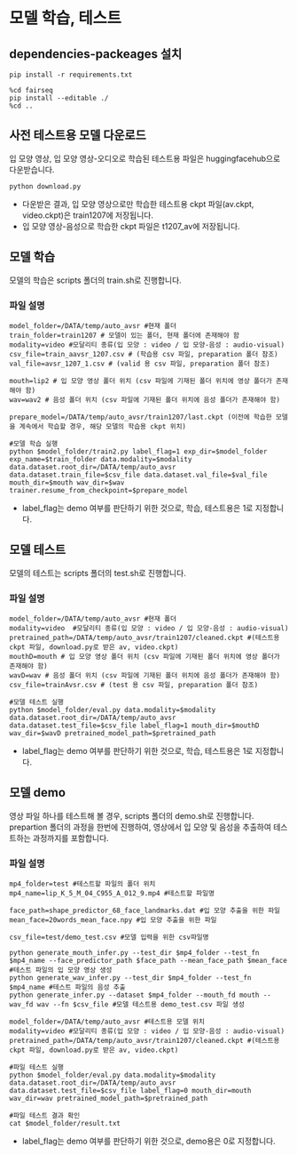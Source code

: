 # 모델 학습, 테스트

## dependencies-packeages 설치
~~~
pip install -r requirements.txt

%cd fairseq
pip install --editable ./
%cd ..
~~~


## 사전 테스트용 모델 다운로드
입 모양 영상, 입 모양 영상-오디오로 학습된 테스트용 파일은 huggingfacehub으로 다운받습니다. 

~~~
python download.py
~~~

* 다운받은 결과, 입 모양 영상으로만 학습한 테스트용 ckpt 파일(av.ckpt, video.ckpt)은 train1207에 저장됩니다. 
* 입 모양 영상-음성으로 학습한 ckpt 파일은 t1207_av에 저장됩니다.


## 모델 학습

모델의 학습은 scripts 폴더의 train.sh로 진행합니다. 

### 파일 설명
~~~
model_folder=/DATA/temp/auto_avsr #현재 폴더
train_folder=train1207 # 모델이 있는 폴더, 현재 폴더에 존재해야 함
modality=video #모달리티 종류(입 모양 : video / 입 모양-음성 : audio-visual) 
csv_file=train_aavsr_1207.csv # (학습용 csv 파일, preparation 폴더 참조)
val_file=avsr_1207_1.csv # (valid 용 csv 파일, preparation 폴더 참조) 

mouth=lip2 # 입 모양 영상 폴더 위치 (csv 파일에 기재된 폴더 위치에 영상 폴더가 존재해야 함)
wav=wav2 # 음성 폴더 위치 (csv 파일에 기재된 폴더 위치에 음성 폴더가 존재해야 함)

prepare_model=/DATA/temp/auto_avsr/train1207/last.ckpt (이전에 학습한 모델을 계속에서 학습할 경우, 해당 모델의 학습용 ckpt 위치)

#모델 학습 실행
python $model_folder/train2.py label_flag=1 exp_dir=$model_folder exp_name=$train_folder data.modality=$modality data.dataset.root_dir=/DATA/temp/auto_avsr data.dataset.train_file=$csv_file data.dataset.val_file=$val_file mouth_dir=$mouth wav_dir=$wav trainer.resume_from_checkpoint=$prepare_model
~~~

* label_flag는 demo 여부를 판단하기 위한 것으로, 학습, 테스트용은 1로 지정합니다.
  
## 모델 테스트

모델의 테스트는 scripts 폴더의 test.sh로 진행합니다. 

### 파일 설명
~~~
model_folder=/DATA/temp/auto_avsr #현재 폴더
modality=video  #모달리티 종류(입 모양 : video / 입 모양-음성 : audio-visual)
pretrained_path=/DATA/temp/auto_avsr/train1207/cleaned.ckpt #(테스트용 ckpt 파일, download.py로 받은 av, video.ckpt) 
mouthD=mouth # 입 모양 영상 폴더 위치 (csv 파일에 기재된 폴더 위치에 영상 폴더가 존재해야 함)
wavD=wav # 음성 폴더 위치 (csv 파일에 기재된 폴더 위치에 음성 폴더가 존재해야 함)
csv_file=trainAvsr.csv # (test 용 csv 파일, preparation 폴더 참조) 

#모델 테스트 실행
python $model_folder/eval.py data.modality=$modality data.dataset.root_dir=/DATA/temp/auto_avsr data.dataset.test_file=$csv_file label_flag=1 mouth_dir=$mouthD wav_dir=$wavD pretrained_model_path=$pretrained_path
~~~

* label_flag는 demo 여부를 판단하기 위한 것으로, 학습, 테스트용은 1로 지정합니다.

## 모델 demo

영상 파일 하나를 테스트해 볼 경우, scripts 폴더의 demo.sh로 진행합니다. 
prepartion 폴더의 과정을 한번에 진행하여, 영상에서 입 모양 및 음성을 추출하여 테스트하는 과정까지를 포함합니다. 

### 파일 설명

~~~
mp4_folder=test #테스트할 파일의 폴더 위치
mp4_name=lip_K_5_M_04_C955_A_012_9.mp4 #테스트할 파일명

face_path=shape_predictor_68_face_landmarks.dat #입 모양 추출을 위한 파일
mean_face=20words_mean_face.npy #입 모양 추출을 위한 파일

csv_file=test/demo_test.csv #모델 입력을 위한 csv파일명

python generate_mouth_infer.py --test_dir $mp4_folder --test_fn $mp4_name --face_predictor_path $face_path --mean_face_path $mean_face   #테스트 파일의 입 모양 영상 생성
python generate_wav_infer.py --test_dir $mp4_folder --test_fn $mp4_name #테스트 파일의 음성 추출
python generate_infer.py --dataset $mp4_folder --mouth_fd mouth --wav_fd wav --fn $csv_file #모델 테스트용 demo_test.csv 파일 생성

model_folder=/DATA/temp/auto_avsr #테스트용 모델 위치
modality=video #모달리티 종류(입 모양 : video / 입 모양-음성 : audio-visual)
pretrained_path=/DATA/temp/auto_avsr/train1207/cleaned.ckpt #(테스트용 ckpt 파일, download.py로 받은 av, video.ckpt) 

#파일 테스트 실행
python $model_folder/eval.py data.modality=$modality data.dataset.root_dir=/DATA/temp/auto_avsr data.dataset.test_file=$csv_file label_flag=0 mouth_dir=mouth wav_dir=wav pretrained_model_path=$pretrained_path 

#파일 테스트 결과 확인
cat $model_folder/result.txt
~~~
* label_flag는 demo 여부를 판단하기 위한 것으로, demo용은 0로 지정합니다.


